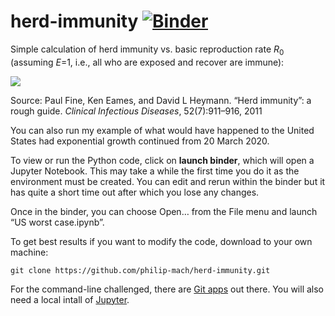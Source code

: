 # herd-immunity [![Binder](https://mybinder.org/badge_logo.svg)](https://mybinder.org/v2/gh/philip-mach/herd-immunity/master?filepath=notebooks/herdImmunity.ipynb)

Simple calculation of herd immunity vs. basic reproduction rate *R*<sub>0</sub> (assuming *E*=1, i.e., all who are exposed and recover are immune):

<img src="https://render.githubusercontent.com/render/math?math=P_{herd}=1-\frac{1}{R_0}">

Source:
Paul Fine, Ken Eames, and David L Heymann.  “Herd immunity”: a rough guide. *Clinical Infectious Diseases*, 52(7):911–916, 2011

You can also run my example of what would have happened to the United States had exponential growth continued from 20 March 2020.

To view or run the Python code, click on **launch binder**, which will open a Jupyter Notebook. This may take a while the first time you do it as the environment must be created. You can edit and rerun within the binder but it has quite a short time out after which you lose any changes.

Once in the binder, you can choose Open… from the File menu and launch “US worst case.ipynb”.

To get best results if you want to modify the code, download to your own machine:

`git clone https://github.com/philip-mach/herd-immunity.git`

For the command-line challenged, there are [Git apps](https://desktop.github.com) out there. You will also need a local intall of [Jupyter](https://jupyter.org).
